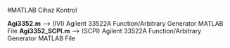#MATLAB Cihaz Kontrol

**Agi3352.m** --> (IVI) Agilent 33522A Function/Arbitrary Generator MATLAB File
**Agi3352_SCPI.m** --> (SCPI) Agilent 33522A Function/Arbitrary Generator MATLAB File
